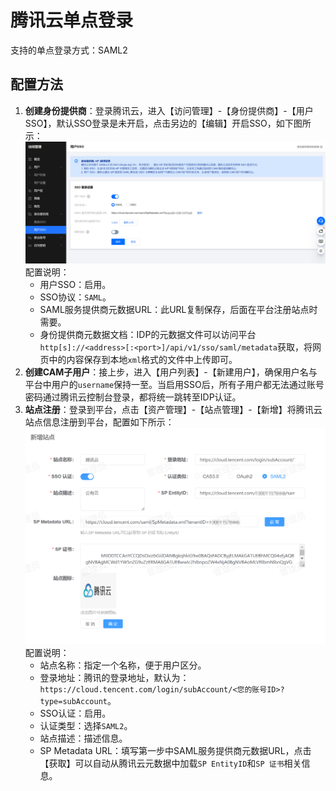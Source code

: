 # 腾讯云单点登录
支持的单点登录方式：SAML2
## 配置方法
1. **创建身份提供商**：登录腾讯云，进入【访问管理】-【身份提供商】-【用户SSO】，默认SSO登录是未开启，点击另边的【编辑】开启SSO，如下图所示：
![img.png](img/tencent-config2.jpg)
配置说明：
   * 用户SSO：启用。
   * SSO协议：`SAML`。
   * SAML服务提供商元数据URL：此URL复制保存，后面在平台注册站点时需要。
   * 身份提供商元数据文档：IDP的元数据文件可以访问平台`http[s]://<address>[:<port>]/api/v1/sso/saml/metadata`获取，将网页中的内容保存到本地`xml`格式的文件中上传即可。
2. **创建CAM子用户**：接上步，进入【用户列表】-【新建用户】，确保用户名与平台中用户的`username`保持一至。当启用SSO后，所有子用户都无法通过账号密码通过腾讯云控制台登录，都将统一跳转至IDP认证。
3. **站点注册**：登录到平台，点击【资产管理】-【站点管理】-【新增】将腾讯云站点信息注册到平台，配置如下所示：
![img.png](img/tencent-site.jpg)
配置说明：
   * 站点名称：指定一个名称，便于用户区分。
   * 登录地址：腾讯的登录地址，默认为：`https://cloud.tencent.com/login/subAccount/<您的账号ID>?type=subAccount`。
   * SSO认证：启用。
   * 认证类型：选择`SAML2`。
   * 站点描述：描述信息。
   * SP Metadata URL：填写第一步中SAML服务提供商元数据URL，点击【获取】可以自动从腾讯云元数据中加载`SP EntityID`和`SP 证书`相关信息。